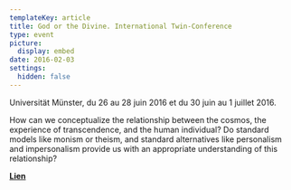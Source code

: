 ```yaml
---
templateKey: article
title: God or the Divine. International Twin-Conference
type: event
picture:
  display: embed
date: 2016-02-03
settings:
  hidden: false
---
```

Universität Münster, du 26 au 28 juin 2016 et du 30 juin au 1 juillet 2016.

How can we conceptualize the relationship between the cosmos, the experience of transcendence, and the human individual? Do standard models like monism or theism, and standard alternatives like personalism and impersonalism provide us with an appropriate understanding of this relationship?

**[Lien](https://www.akademie-schwerte.de/veranstaltungen/god-or-divine)**